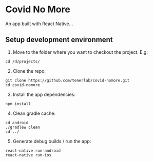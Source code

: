 # Covid No More
An app built with React Native...


## Setup development environment

1.  Move to the folder where you want to checkout the project. E.g:

```
cd /d/projects/
```

2.  Clone the repo:

```
git clone https://github.com/tenerlab/covid-nomore.git
cd covid-nomore
```

3.  Install the app dependencies:

```
npm install

```

4. Clean gradle cache:

```
cd android
./gradlew clean
cd ../
```

5. Generate debug builds / run the app:

```
react-native run-android
react-native run-ios
```
